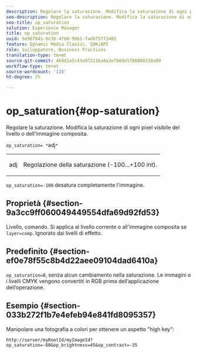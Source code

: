```yaml
---
description: Regolare la saturazione. Modifica la saturazione di ogni pixel visibile del livello o dell'immagine composita.
seo-description: Regolare la saturazione. Modifica la saturazione di ogni pixel visibile del livello o dell'immagine composita.
seo-title: op_saturation
solution: Experience Manager
title: op_saturation
uuid: 5e987841-0c3b-4f68-96b1-fad8757f3402
feature: Dynamic Media Classic, SDK/API
role: Sviluppatore, Business Practices
translation-type: tm+mt
source-git-commit: 469d1a5c43a972116a8a2efb0de5708800130a99
workflow-type: tm+mt
source-wordcount: '115'
ht-degree: 2%

---
```



# op_saturation{#op-saturation}

Regolare la saturazione. Modifica la saturazione di ogni pixel visibile del livello o dell&#39;immagine composita.

`op_saturation= *`adj`*`

<table id="simpletable_5F118A28FE674B06A16F6F19C56B4594"> 
 <tr class="strow"> 
  <td class="stentry"> <p><span class="varname"> adj</span> </p> </td> 
  <td class="stentry"> <p>Regolazione della saturazione (-100...+100 int). </p></td> 
 </tr> 
</table>

`op_saturation=-100` desatura completamente l&#39;immagine.

## Proprietà {#section-9a3cc9ff060049449554dfa69d92fd53}

Livello, comando. Si applica al livello corrente o all&#39;immagine composita se `layer=comp`. Ignorato dai livelli di effetto.

## Predefinito {#section-ef0e78f55c8b4d22aee09104dad6410a}

`op_saturation=0`, senza alcun cambiamento nella saturazione. Le immagini o i livelli CMYK vengono convertiti in RGB prima dell’applicazione dell’operazione.

## Esempio {#section-033b272f1b7e4efeb94e841fd8095357}

Manipolare una fotografia a colori per ottenere un aspetto &quot;high key&quot;:

`http://server/myRootId/myImageId?op_saturation=-60&op_brightness=45&op_contrast=-35`
